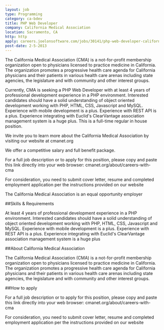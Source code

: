 ```yaml
---
layout: job
type: Programming
category: ca-bdev
title: PHP Web Developer
company: California Medical Association
location: Sacramento, CA
http: http
apply: careers.joelonsoftware.com/jobs/30141/php-web-developer-california-medical-association
post-date: 2-5-2013
---
```


The California Medical Association (CMA) is a not-for-profit membership organization open to physicians licensed to practice medicine in California. The organization promotes a progressive health care agenda for California physicians and their patients in various health care arenas including state agencies, the legislature and with community and other interest groups.

Currently, CMA is seeking a PHP Web Developer with at least 4 years of professional development experience in a PHP environment. Interested candidates should have a solid understanding of object oriented development working with PHP, HTML, CSS, Javascript and MySQL. Experience with mobile development is a plus. Experience with REST API is a plus. Experience integrating with Euclid's ClearVantage association management system is a huge plus. This is a full-time regular in house position. 

We invite you to learn more about the California Medical Association by visiting our website at cmanet.org

We offer a competitive salary and full benefit package.

For a full job description or to apply for this position, please copy and paste this link directly into your web browser: cmanet.org/about/careers-with-cma

For consideration, you need to submit cover letter, resume and completed employment application per the instructions provided on our website

The California Medical Association is an equal opportunity employer

##Skills & Requirements

At least 4 years of professional development experience in a PHP environment. Interested candidates should have a solid understanding of object oriented development working with PHP, HTML, CSS, Javascript and MySQL. Experience with mobile development is a plus. Experience with REST API is a plus. Experience integrating with Euclid's ClearVantage association management system is a huge plus

##About California Medical Association

The California Medical Association (CMA) is a not-for-profit membership organization open to physicians licensed to practice medicine in California. The organization promotes a progressive health care agenda for California physicians and their patients in various health care arenas including state agencies, the legislature and with community and other interest groups.

##How to apply

For a full job description or to apply for this position, please copy and paste this link directly into your web browser: cmanet.org/about/careers-with-cma

For consideration, you need to submit cover letter, resume and completed employment application per the instructions provided on our website